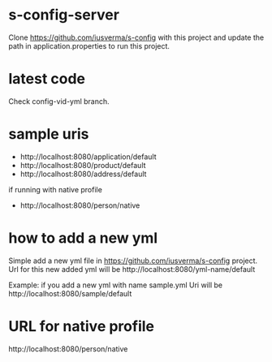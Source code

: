 # s-config-server
Clone https://github.com/iusverma/s-config with this project and update the path in application.properties to run this project.

# latest code
Check config-vid-yml branch.

# sample uris
- http://localhost:8080/application/default
- http://localhost:8080/product/default
- http://localhost:8080/address/default

if running with native profile
- http://localhost:8080/person/native

# how to add a new yml
Simple add a new yml file in https://github.com/iusverma/s-config project. Url for this new added yml will be
  http://localhost:8080/yml-name/default

  Example: if you add a new yml with name sample.yml
  Uri will be http://localhost:8080/sample/default

# URL for native profile
  http://localhost:8080/person/native
